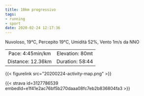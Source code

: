 ```yaml
---
title: 10km progressivo
tags:
- running
- sport
date: 2020-02-24 12:17:36
---
```


Nuvoloso, 19°C, Percepito 19°C, Umidità 52%, Vento 1m/s da NNO

| | |
| :-: | :-: |
| Pace: 4:45min/km | Elevation: 80mt |
| Distance: 12.36km | Duration: 58:44 |



{{< figurelink src="20200224-activity-map.png" >}}


{{< strava id=3127786539 embedId=e1f41e2ac76bf5b270daaa08fc7eb2b836804fa3 >}}
